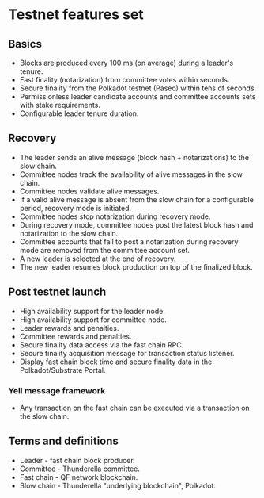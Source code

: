 # Testnet features set

## Basics

* Blocks are produced every 100 ms (on average) during a leader's tenure.
* Fast finality (notarization) from committee votes within seconds.
* Secure finality from the Polkadot testnet (Paseo) within tens of seconds.
* Permissionless leader candidate accounts and committee accounts sets with stake requirements.
* Configurable leader tenure duration.

## Recovery

* The leader sends an alive message (block hash + notarizations) to the slow chain.
* Committee nodes track the availability of alive messages in the slow chain.
* Committee nodes validate alive messages.
* If a valid alive message is absent from the slow chain for a configurable period, recovery mode is initiated.
* Committee nodes stop notarization during recovery mode.
* During recovery mode, committee nodes post the latest block hash and notarization to the slow chain.
* Committee accounts that fail to post a notarization during recovery mode are removed from the committee account set.
* A new leader is selected at the end of recovery.
* The new leader resumes block production on top of the finalized block.

## Post testnet launch

* High availability support for the leader node.
* High availability support for committee node.
* Leader rewards and penalties.
* Committee rewards and penalties.
* Secure finality data access via the fast chain RPC.
* Secure finality acquisition message for transaction status listener.
* Display fast chain block time and secure finality data in the Polkadot/Substrate Portal.

### Yell message framework

* Any transaction on the fast chain can be executed via a transaction on the slow chain.

## Terms and definitions

* Leader - fast chain block producer.
* Committee - Thunderella committee.
* Fast chain - QF network blockchain.
* Slow chain - Thunderella "underlying blockchain", Polkadot.
